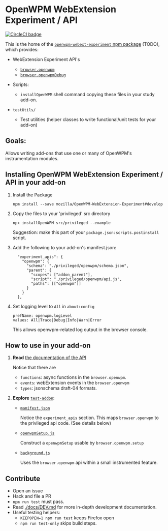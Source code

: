 # OpenWPM WebExtension Experiment / API

[![CircleCI badge](https://img.shields.io/circleci/project/github/mozilla/OpenWPM-WebExtension-Experiment/develop.svg?label=CircleCI)](https://circleci.com/gh/mozilla/OpenWPM-WebExtension-Experiment/)

This is the home of the [`openwpm-webext-experiment` npm package](https://www.npmjs.com/package/openwpm-webext-experiment) (TODO), which provides:

* WebExtension Experiment API's

  * [`browser.openwpm`](./dist/api.md)
  * [`browser.openwpmDebug`](./dist/api.md)

* Scripts:

  * `installOpenWPM` shell command copying these files in your study add-on.

* `testUtils/`
  * Test utilities (helper classes to write functional/unit tests for your add-on)

## Goals:

Allows writing add-ons that use one or many of OpenWPM's instrumentation modules.

## Installing OpenWPM WebExtension Experiment / API in your add-on

1.  Install the Package

    ```
    npm install --save mozilla/OpenWPM-WebExtension-Experiment#develop
    ```

2.  Copy the files to your 'privileged' src directory

    ```
    npx installOpenWPM src/privileged --example
    ```

    Suggestion: make this part of your `package.json:scripts.postinstall` script.

3.  Add the following to your add-on's manifest.json:

    ```
      "experiment_apis": {
        "openwpm": {
          "schema": "./privileged/openwpm/schema.json",
          "parent": {
            "scopes": ["addon_parent"],
            "script": "./privileged/openwpm/api.js",
            "paths": [["openwpm"]]
          }
        }
      },
    ```

4.  Set logging level to `All` in `about:config`

    ```
    prefName: openwpm.logLevel
    values: All|Trace|Debug|Info|Warn|Error
    ```

    This allows openwpm-related log output in the browser console.

## How to use in your add-on

1.  **Read** [the documentation of the API](./dist/api.md)

    Notice that there are

    * `functions`: async functions in the `browser.openwpm`.
    * `events`: webExtension events in the `browser.openwpm`
    * `types`: jsonschema draft-04 formats.

2.  **Explore** [`test-addon`](./test-addon/):

    * [`manifest.json`](./test-addon/src/manifest.json)

      Notice the `experiment_apis` section. This maps `browser.openwpm` to the privileged api code. (See details below)

    * [`openwpmSetup.js`](./test-addon/src/openwpm.js)

      Construct a `openwpmSetup` usable by `browser.openwpm.setup`

    * [`background.js`](./test-addon/src/background.js)

      Uses the `browser.openwpm` api within a small instrumented feature.

## Contribute

* Open an issue
* Hack and file a PR
* `npm run test` must pass.
* Read [./docs/DEV.md](./docs/DEV.md) for more in-depth development documentation.
* Useful testing helpers:
  * `KEEPOPEN=1 npm run test` keeps Firefox open
  * `npm run test-only` skips build steps.
